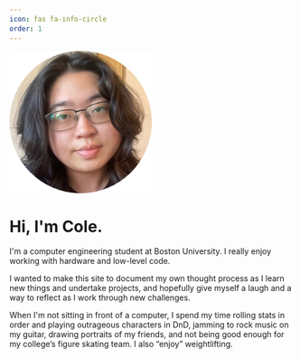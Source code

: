 ```yaml
---
icon: fas fa-info-circle
order: 1
---
```


<img src="/assets/img/public/me_circle.png" data-src="/assets/img/public/me_circle.png" alt="me_circle.png" class="img" style="width: 50%; margin-left: auto;
margin-right: auto;">
 
# Hi, I'm Cole.
I'm a computer engineering student at Boston University. I really enjoy working with hardware and low-level code.

I wanted to make this site to document my own thought process as I learn new things and undertake projects, and hopefully give myself a laugh and a way to reflect as I work through new challenges.

When I'm not sitting in front of a computer, I spend my time rolling stats in order and playing outrageous characters in DnD, jamming to rock music on my guitar, drawing portraits of my friends, and not being good enough for my college’s figure skating team. I also “enjoy” weightlifting. 